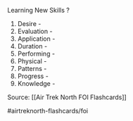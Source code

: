 Learning New Skills
?
1. Desire - 
2. Evaluation - 
3. Application - 
4. Duration - 
5. Performing - 
6. Physical - 
7. Patterns - 
8. Progress - 
9. Knowledge - 


Source: [[Air Trek North FOI Flashcards]]

#airtreknorth-flashcards/foi 